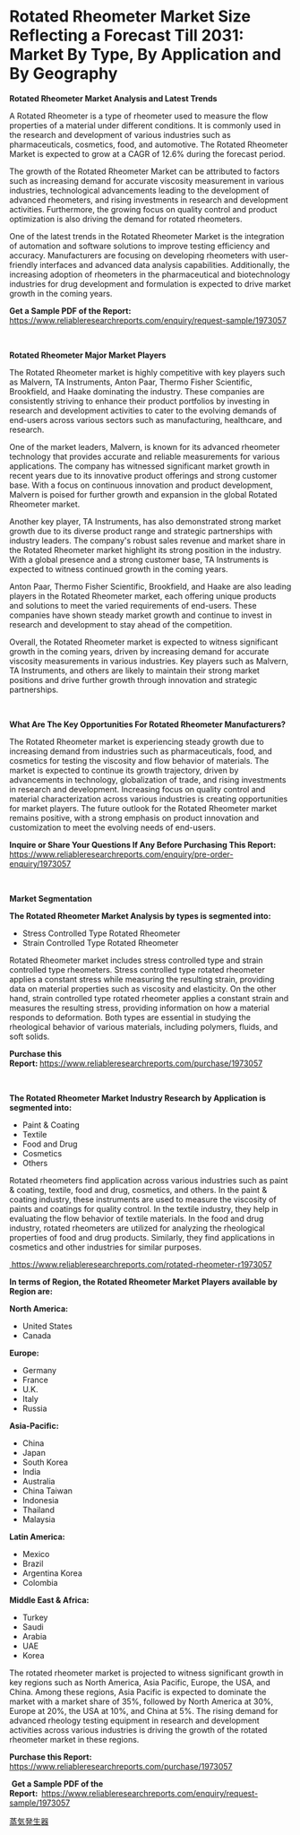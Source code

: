 <p><h1>Rotated Rheometer Market Size Reflecting a Forecast Till 2031: Market By Type, By Application and By Geography</h1></p><p><strong>Rotated Rheometer Market Analysis and Latest Trends</strong></p>
<p><p>A Rotated Rheometer is a type of rheometer used to measure the flow properties of a material under different conditions. It is commonly used in the research and development of various industries such as pharmaceuticals, cosmetics, food, and automotive. The Rotated Rheometer Market is expected to grow at a CAGR of 12.6% during the forecast period.</p><p>The growth of the Rotated Rheometer Market can be attributed to factors such as increasing demand for accurate viscosity measurement in various industries, technological advancements leading to the development of advanced rheometers, and rising investments in research and development activities. Furthermore, the growing focus on quality control and product optimization is also driving the demand for rotated rheometers.</p><p>One of the latest trends in the Rotated Rheometer Market is the integration of automation and software solutions to improve testing efficiency and accuracy. Manufacturers are focusing on developing rheometers with user-friendly interfaces and advanced data analysis capabilities. Additionally, the increasing adoption of rheometers in the pharmaceutical and biotechnology industries for drug development and formulation is expected to drive market growth in the coming years.</p></p>
<p><strong>Get a Sample PDF of the Report:&nbsp;</strong> <a href="https://www.reliableresearchreports.com/enquiry/request-sample/1973057">https://www.reliableresearchreports.com/enquiry/request-sample/1973057</a></p>
<p>&nbsp;</p>
<p><strong>Rotated Rheometer Major Market Players</strong></p>
<p><p>The Rotated Rheometer market is highly competitive with key players such as Malvern, TA Instruments, Anton Paar, Thermo Fisher Scientific, Brookfield, and Haake dominating the industry. These companies are consistently striving to enhance their product portfolios by investing in research and development activities to cater to the evolving demands of end-users across various sectors such as manufacturing, healthcare, and research.</p><p>One of the market leaders, Malvern, is known for its advanced rheometer technology that provides accurate and reliable measurements for various applications. The company has witnessed significant market growth in recent years due to its innovative product offerings and strong customer base. With a focus on continuous innovation and product development, Malvern is poised for further growth and expansion in the global Rotated Rheometer market.</p><p>Another key player, TA Instruments, has also demonstrated strong market growth due to its diverse product range and strategic partnerships with industry leaders. The company's robust sales revenue and market share in the Rotated Rheometer market highlight its strong position in the industry. With a global presence and a strong customer base, TA Instruments is expected to witness continued growth in the coming years.</p><p>Anton Paar, Thermo Fisher Scientific, Brookfield, and Haake are also leading players in the Rotated Rheometer market, each offering unique products and solutions to meet the varied requirements of end-users. These companies have shown steady market growth and continue to invest in research and development to stay ahead of the competition.</p><p>Overall, the Rotated Rheometer market is expected to witness significant growth in the coming years, driven by increasing demand for accurate viscosity measurements in various industries. Key players such as Malvern, TA Instruments, and others are likely to maintain their strong market positions and drive further growth through innovation and strategic partnerships.</p></p>
<p>&nbsp;</p>
<p><strong>What Are The Key Opportunities For Rotated Rheometer Manufacturers?</strong></p>
<p><p>The Rotated Rheometer market is experiencing steady growth due to increasing demand from industries such as pharmaceuticals, food, and cosmetics for testing the viscosity and flow behavior of materials. The market is expected to continue its growth trajectory, driven by advancements in technology, globalization of trade, and rising investments in research and development. Increasing focus on quality control and material characterization across various industries is creating opportunities for market players. The future outlook for the Rotated Rheometer market remains positive, with a strong emphasis on product innovation and customization to meet the evolving needs of end-users.</p></p>
<p><strong>Inquire or Share Your Questions If Any Before Purchasing This Report:</strong> <a href="https://www.reliableresearchreports.com/enquiry/pre-order-enquiry/1973057">https://www.reliableresearchreports.com/enquiry/pre-order-enquiry/1973057</a></p>
<p>&nbsp;</p>
<p><strong>Market Segmentation</strong></p>
<p><strong>The Rotated Rheometer Market Analysis by types is segmented into:</strong></p>
<p><ul><li>Stress Controlled Type Rotated Rheometer</li><li>Strain Controlled Type Rotated Rheometer</li></ul></p>
<p><p>Rotated Rheometer market includes stress controlled type and strain controlled type rheometers. Stress controlled type rotated rheometer applies a constant stress while measuring the resulting strain, providing data on material properties such as viscosity and elasticity. On the other hand, strain controlled type rotated rheometer applies a constant strain and measures the resulting stress, providing information on how a material responds to deformation. Both types are essential in studying the rheological behavior of various materials, including polymers, fluids, and soft solids.</p></p>
<p><strong>Purchase this Report:&nbsp;</strong><a href="https://www.reliableresearchreports.com/purchase/1973057">https://www.reliableresearchreports.com/purchase/1973057</a></p>
<p>&nbsp;</p>
<p><strong>The Rotated Rheometer Market Industry Research by Application is segmented into:</strong></p>
<p><ul><li>Paint & Coating</li><li>Textile</li><li>Food and Drug</li><li>Cosmetics</li><li>Others</li></ul></p>
<p><p>Rotated rheometers find application across various industries such as paint & coating, textile, food and drug, cosmetics, and others. In the paint & coating industry, these instruments are used to measure the viscosity of paints and coatings for quality control. In the textile industry, they help in evaluating the flow behavior of textile materials. In the food and drug industry, rotated rheometers are utilized for analyzing the rheological properties of food and drug products. Similarly, they find applications in cosmetics and other industries for similar purposes.</p></p>
<p><a href="https://www.reliableresearchreports.com/rotated-rheometer-r1973057">&nbsp;https://www.reliableresearchreports.com/rotated-rheometer-r1973057</a></p>
<p><strong>In terms of Region, the Rotated Rheometer Market Players available by Region are:</strong></p>
<p>
    <p> <strong> North America: </strong>
        <ul>
            <li>United States</li>
            <li>Canada</li>
        </ul>
        </p> 
    <p> <strong> Europe: </strong>
        <ul>
            <li>Germany</li>
            <li>France</li>
            <li>U.K.</li>
            <li>Italy</li>
            <li>Russia</li>
        </ul>
        </p> 
    <p> <strong> Asia-Pacific: </strong>
        <ul>
            <li>China</li>
            <li>Japan</li>
            <li>South Korea</li>
            <li>India</li>
            <li>Australia</li>
            <li>China Taiwan</li>
            <li>Indonesia</li>
            <li>Thailand</li>
            <li>Malaysia</li>
        </ul>
        </p> 
    <p> <strong> Latin America: </strong>
        <ul>
            <li>Mexico</li>
            <li>Brazil</li>
            <li>Argentina Korea</li>
            <li>Colombia</li>
        </ul>
        </p> 
    <p> <strong> Middle East & Africa: </strong>
        <ul>
            <li>Turkey</li>
            <li>Saudi</li>
            <li>Arabia</li>
            <li>UAE</li>
            <li>Korea</li>
        </ul>
    </p>
    </p>
<p><p>The rotated rheometer market is projected to witness significant growth in key regions such as North America, Asia Pacific, Europe, the USA, and China. Among these regions, Asia Pacific is expected to dominate the market with a market share of 35%, followed by North America at 30%, Europe at 20%, the USA at 10%, and China at 5%. The rising demand for advanced rheology testing equipment in research and development activities across various industries is driving the growth of the rotated rheometer market in these regions.</p></p>
<p><strong>Purchase this Report: </strong><a href="https://www.reliableresearchreports.com/purchase/1973057">https://www.reliableresearchreports.com/purchase/1973057</a></p>
<p>&nbsp;<strong>Get a Sample PDF of the Report:&nbsp;&nbsp;</strong><a href="https://www.reliableresearchreports.com/enquiry/request-sample/1973057">https://www.reliableresearchreports.com/enquiry/request-sample/1973057</a></p>
<p><strong></strong></p>
<p><p><a href="https://medium.com/@demarcuskuhlman/%E3%82%B9%E3%83%81%E3%83%BC%E3%83%A0%E7%99%BA%E7%94%9F%E5%99%A8%E5%B8%82%E5%A0%B4%E3%81%AE%E3%83%A1%E3%83%88%E3%83%AA%E3%83%83%E3%82%AF%E3%82%B9%E3%81%AE%E8%A7%A3%E8%AA%AD-%E5%B8%82%E5%A0%B4%E3%82%B7%E3%82%A7%E3%82%A2-%E3%83%88%E3%83%AC%E3%83%B3%E3%83%89-%E6%88%90%E9%95%B7%E3%83%91%E3%82%BF%E3%83%BC%E3%83%B3-e4c6bbd7a80d">蒸気発生器</a></p></p>